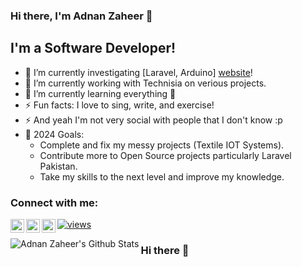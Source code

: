 ### Hi there, I'm Adnan Zaheer  👋

## I'm a Software Developer!
- 🔭 I’m currently investigating [Laravel, Arduino] [website]!
- 🌱 I’m currently working with Technisia on verious projects.
- 🌱 I’m currently learning everything 🤣
- ⚡ Fun facts: I love to sing, write, and exercise!
- ⚡ And yeah I'm not very social with people that I don't know :p
- 🥅 2024 Goals: 
  - Complete and fix my messy projects (Textile IOT Systems).
  - Contribute more to Open Source projects particularly Laravel Pakistan.
  - Take my skills to the next level and improve my knowledge.


### Connect with me:

[<img align="left" alt="nouraellm | Twitter" width="22px" src="https://cdn.jsdelivr.net/npm/simple-icons@v3/icons/twitter.svg" />][twitter]
[<img align="left" alt="nouraellm | LinkedIn" width="22px" src="https://cdn.jsdelivr.net/npm/simple-icons@v3/icons/linkedin.svg" />][linkedin]
[<img align="left" alt="nouraellm | Instagram" width="22px" src="https://cdn.jsdelivr.net/npm/simple-icons@v3/icons/instagram.svg" />][instagram]
[![views](https://komarev.com/ghpvc/?username=adnanzaheeer&label=Profile%20views&color=6ca0dc&style=flat)](https://github.com/adnanzaheer/)
<br />

<img align="left" alt="Adnan Zaheer's Github Stats" src="https://github-readme-stats.vercel.app/api?username=adnanzaheer&show_icons=true&hide_border=true" />

[website]: https://www.adnanzaheer.com/
[twitter]: https://twitter.com/adnanzaheer2001
[instagram]: https://instagram.com/adnanzaheer2001
[linkedin]: https://linkedin.com/in/adnanzaheer2001

### Hi there 👋

<!--
**adnanzaheer/adnanzaheer** is a ✨ _special_ ✨ repository because its `README.md` (this file) appears on your GitHub profile.

Here are some ideas to get you started:

- 🔭 I’m currently working on ...
- 🌱 I’m currently learning ...
- 👯 I’m looking to collaborate on ...
- 🤔 I’m looking for help with ...
- 💬 Ask me about ...
- 📫 How to reach me: ...
- 😄 Pronouns: ...
- ⚡ Fun fact: ...
-->
